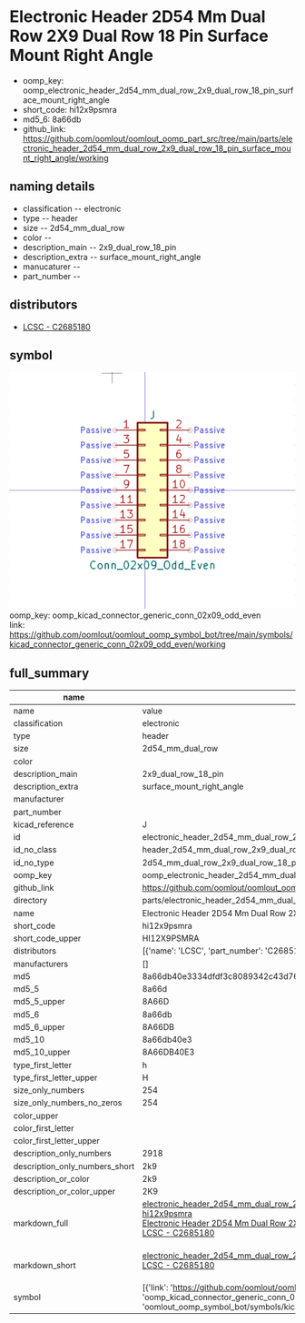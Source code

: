# Electronic Header 2D54 Mm Dual Row 2X9 Dual Row 18 Pin Surface Mount Right Angle

  
* oomp_key: oomp_electronic_header_2d54_mm_dual_row_2x9_dual_row_18_pin_surface_mount_right_angle 
* short_code: hi12x9psmra
* md5_6: 8a66db  
* github_link: https://github.com/oomlout/oomlout_oomp_part_src/tree/main/parts/electronic_header_2d54_mm_dual_row_2x9_dual_row_18_pin_surface_mount_right_angle/working  
## naming details
* classification -- electronic
* type -- header
* size -- 2d54_mm_dual_row
* color -- 
* description_main -- 2x9_dual_row_18_pin
* description_extra -- surface_mount_right_angle
* manucaturer -- 
* part_number -- 

## distributors
* [LCSC - C2685180](https://lcsc.com/product-detail/C2685180.html)   


## symbol

![](symbol/0/working/working_600.png)  
oomp_key: oomp_kicad_connector_generic_conn_02x09_odd_even  
link: https://github.com/oomlout/oomlout_oomp_symbol_bot/tree/main/symbols/kicad_connector_generic_conn_02x09_odd_even/working  


## full_summary
| name | value | 
| --- | --- | 
| name | value | 
| classification | electronic | 
| type | header | 
| size | 2d54_mm_dual_row | 
| color |  | 
| description_main | 2x9_dual_row_18_pin | 
| description_extra | surface_mount_right_angle | 
| manufacturer |  | 
| part_number |  | 
| kicad_reference | J | 
| id | electronic_header_2d54_mm_dual_row_2x9_dual_row_18_pin_surface_mount_right_angle | 
| id_no_class | header_2d54_mm_dual_row_2x9_dual_row_18_pin_surface_mount_right_angle | 
| id_no_type | 2d54_mm_dual_row_2x9_dual_row_18_pin_surface_mount_right_angle | 
| oomp_key | oomp_electronic_header_2d54_mm_dual_row_2x9_dual_row_18_pin_surface_mount_right_angle | 
| github_link | https://github.com/oomlout/oomlout_oomp_part_src/tree/main/parts/electronic_header_2d54_mm_dual_row_2x9_dual_row_18_pin_surface_mount_right_angle/working | 
| directory | parts/electronic_header_2d54_mm_dual_row_2x9_dual_row_18_pin_surface_mount_right_angle | 
| name | Electronic Header 2D54 Mm Dual Row 2X9 Dual Row 18 Pin Surface Mount Right Angle | 
| short_code | hi12x9psmra | 
| short_code_upper | HI12X9PSMRA | 
| distributors | [{'name': 'LCSC', 'part_number': 'C2685180', 'link': 'https://lcsc.com/product-detail/C2685180.html', 'id': 'distributor_lcsc'}] | 
| manufacturers | [] | 
| md5 | 8a66db40e3334dfdf3c8089342c43d76 | 
| md5_5 | 8a66d | 
| md5_5_upper | 8A66D | 
| md5_6 | 8a66db | 
| md5_6_upper | 8A66DB | 
| md5_10 | 8a66db40e3 | 
| md5_10_upper | 8A66DB40E3 | 
| type_first_letter | h | 
| type_first_letter_upper | H | 
| size_only_numbers | 254 | 
| size_only_numbers_no_zeros | 254 | 
| color_upper |  | 
| color_first_letter |  | 
| color_first_letter_upper |  | 
| description_only_numbers | 2918 | 
| description_only_numbers_short | 2k9 | 
| description_or_color | 2k9 | 
| description_or_color_upper | 2K9 | 
| markdown_full | [electronic_header_2d54_mm_dual_row_2x9_dual_row_18_pin_surface_mount_right_angle](https://github.com/oomlout/oomlout_oomp_part_src/tree/main/parts/electronic_header_2d54_mm_dual_row_2x9_dual_row_18_pin_surface_mount_right_angle/working)<br>[hi12x9psmra](https://github.com/oomlout/oomlout_oomp_part_src/tree/main/parts/electronic_header_2d54_mm_dual_row_2x9_dual_row_18_pin_surface_mount_right_angle/working)<br>[Electronic Header 2D54 Mm Dual Row 2X9 Dual Row 18 Pin Surface Mount Right Angle](https://github.com/oomlout/oomlout_oomp_part_src/tree/main/parts/electronic_header_2d54_mm_dual_row_2x9_dual_row_18_pin_surface_mount_right_angle/working)<br>[LCSC - C2685180<br>](https://lcsc.com/product-detail/C2685180.html)<br> | 
| markdown_short | [electronic_header_2d54_mm_dual_row_2x9_dual_row_18_pin_surface_mount_right_angle](https://github.com/oomlout/oomlout_oomp_part_src/tree/main/parts/electronic_header_2d54_mm_dual_row_2x9_dual_row_18_pin_surface_mount_right_angle/working)<br>[LCSC - C2685180<br>](https://lcsc.com/product-detail/C2685180.html)<br> | 
| symbol | [{'link': 'https://github.com/oomlout/oomlout_oomp_symbol_bot/tree/main/symbols/kicad_connector_generic_conn_02x09_odd_even', 'oomp_key': 'oomp_kicad_connector_generic_conn_02x09_odd_even', 'directory': 'oomlout_oomp_symbol_bot/symbols/kicad_connector_generic_conn_02x09_odd_even//working/working.kicad_sym'}] | 
